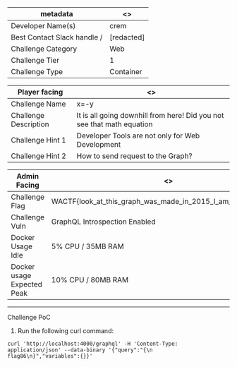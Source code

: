 | metadata | <> |
|--- | --- |
| Developer Name(s) | crem |
| Best Contact Slack handle /  | [redacted] |
| Challenge Category | Web |
| Challenge Tier | 1 |
| Challenge Type | Container |

| Player facing | <> |
|--- | --- |
|Challenge Name | x=-y |
|Challenge Description | It is all going downhill from here! Did you not see that math equation |
|Challenge Hint 1 | Developer Tools are not only for Web Development |
|Challenge Hint 2 | How to send request to the Graph? |

| Admin Facing | <> |
|--- | --- |
|Challenge Flag| WACTF{look_at_this_graph_was_made_in_2015_I_am_getting_too_old} |
|Challenge Vuln| GraphQL Introspection Enabled |
| Docker Usage Idle | 5% CPU / 35MB RAM |
| Docker usage Expected Peak | 10% CPU / 80MB RAM |
---


Challenge PoC
1. Run the following curl command:
```
curl 'http://localhost:4000/graphql' -H 'Content-Type: application/json' --data-binary '{"query":"{\n  flag86\n}","variables":{}}'
```